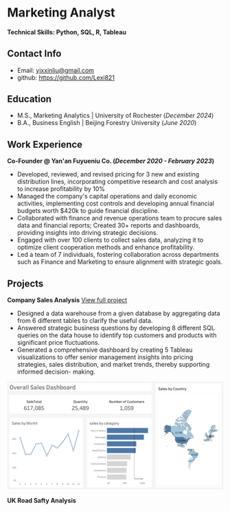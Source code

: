 # Marketing Analyst

#### Technical Skills: Python, SQL, R, Tableau

## Contact Info
- Email: yixxinliu@gmail.com
- github: https://github.com/Lexi821

## Education							       		
- M.S., Marketing Analytics	| University of Rochester (_December 2024_)	 			        		
- B.A., Business English | Beijing Forestry University (_June 2020_)

## Work Experience
**Co-Founder @ Yan'an Fuyueniu Co. (_December 2020 - February 2023_)**
- Developed, reviewed, and revised pricing for 3 new and existing distribution lines, incorporating competitive research and cost analysis to increase profitability by 10%
- Managed the company's capital operations and daily economic activities, implementing cost controls and developing annual financial budgets worth $420k to guide financial discipline.
- Collaborated with finance and revenue operations team to procure sales data and financial reports; Created 30+ reports and dashboards, providing insights into driving strategic decisions.
- Engaged with over 100 clients to collect sales data, analyzing it to optimize client cooperation methods and enhance profitability.
- Led a team of 7 individuals, fostering collaboration across departments such as Finance and Marketing to ensure alignment with strategic goals.

## Projects
**Company Sales Analysis**
[View full project](https://github.com/Lexi821/company_sales_analysis)

- Designed a data warehouse from a given database by aggregating data from 6 different tables to clarify the
useful data.
- Answered strategic business questions by developing 8 different SQL queries on the data house to identify top
customers and products with significant price fluctuations.
- Generated a comprehensive dashboard by creating 5 Tableau visualizations to offer senior management
insights into pricing strategies, sales distribution, and market trends, thereby supporting informed decision- making.
<img src = "https://github.com/Lexi821/Portfolio/blob/main/images/Dashboard%202.png">

**UK Road Safty Analysis**


